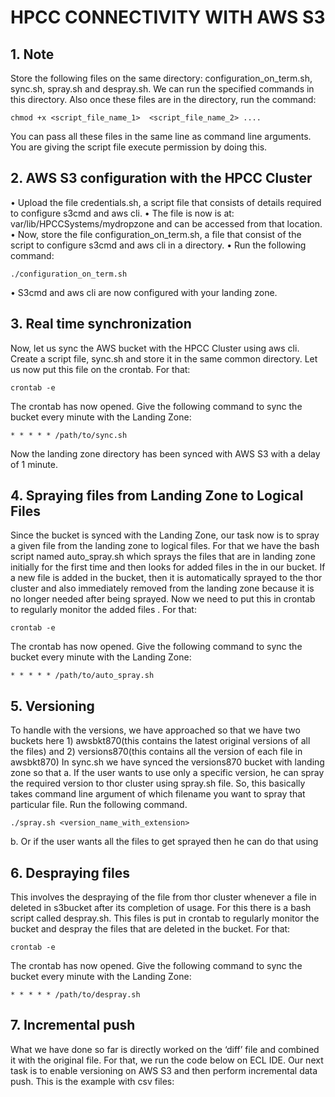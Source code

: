  <h1>HPCC CONNECTIVITY WITH AWS S3</h1>
<h2>1.	Note</h2>  Store the following files on the same directory: configuration_on_term.sh, sync.sh, spray.sh and despray.sh. We can run the specified commands in this directory. Also once these files are in the directory, run the command:

```
chmod +x <script_file_name_1>  <script_file_name_2> ....
```
You can pass all these files in the same line as command line arguments. You are giving the script file execute permission by doing this.
     
<h2>2.	AWS S3 configuration with the HPCC Cluster</h2>
•	Upload the file credentials.sh, a script file that consists of details required to configure s3cmd and aws cli.
•	The file is now is at: var/lib/HPCCSystems/mydropzone and can be accessed from that location. 
•	Now, store the file configuration_on_term.sh, a file that consist of the script to configure s3cmd and aws cli in a directory. 
•	Run the following command:

```
./configuration_on_term.sh
```
•	S3cmd and aws cli are now configured with your landing zone.

<h2>3. Real time synchronization</h2>	Now, let us sync the AWS bucket with the HPCC Cluster using aws cli. Create a script file, sync.sh and store it in the same common directory. Let us now put this file on the crontab. For that:

```
crontab -e
```

The crontab has now opened. Give the following command to sync the bucket every minute with the Landing Zone:

 ```     
 * * * * * /path/to/sync.sh
 ```
     
Now the landing zone directory has been synced with AWS S3 with a delay of 1 minute.  


<h2>4.	Spraying files from Landing Zone to Logical Files</h2> Since the bucket is synced with the Landing Zone, our task now is to spray a given file from the landing zone to logical files. For that we have the bash script named auto_spray.sh which sprays the files that are in landing zone initially for the first time and then looks for added files in the in our bucket. If a new file is added in the bucket, then it is automatically sprayed to the thor cluster and also immediately removed from the landing zone because it is no longer needed after being sprayed. Now we need to put this in crontab to regularly monitor the added files . For that:

```
crontab -e
```

The crontab has now opened. Give the following command to sync the bucket every minute with the Landing Zone:
```
* * * * * /path/to/auto_spray.sh
```


<h2>5.	Versioning</h2> To handle with the versions, we have approached so that we have two buckets here 1) awsbkt870(this contains the latest original versions of all the files) and 2) versions870(this contains all the version of each file in awsbkt870)
In sync.sh we have synced the versions870 bucket with landing zone so that 
a.	If the user wants to use only a specific version, he can spray the required version to thor cluster using spray.sh file. So, this basically takes command line argument of which filename you want to spray that particular file.
Run the following command.

```
./spray.sh <version_name_with_extension>
```

b.	Or if the user wants all the files to get sprayed then he can do that using 

<h2>6.	Despraying files</h2> This involves the despraying of the file from thor cluster whenever a file in deleted in s3bucket after its completion of usage. For this there is a bash script called despray.sh. This files is put in crontab to regularly monitor the bucket and despray the files that are deleted in the bucket. For that:

```
crontab -e
```

The crontab has now opened. Give the following command to sync the bucket every minute with the Landing Zone:

```
* * * * * /path/to/despray.sh
```

<h2>7.	Incremental push</h2> What we have done so far is directly worked on the ‘diff’ file and combined it with the original file. For that, we run the code below on ECL IDE. Our next task is to enable versioning on AWS S3 and then perform incremental data push. This is the example with csv files:





